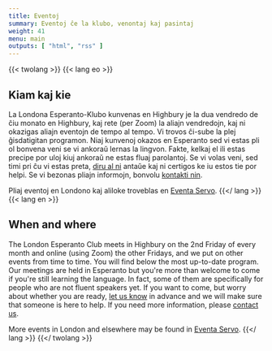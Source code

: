 ```yaml
---
title: Eventoj
summary: Eventoj ĉe la klubo, venontaj kaj pasintaj
weight: 41
menu: main
outputs: [ "html", "rss" ]
---
```


{{< twolang >}}
  {{< lang eo >}}
## Kiam kaj kie

La Londona Esperanto-Klubo kunvenas en Highbury je la dua vendredo de ĉiu monato en Highbury, kaj rete (per Zoom) la aliajn vendredojn, kaj ni okazigas aliajn eventojn de tempo al tempo. Vi trovos ĉi-sube la plej ĝisdatigitan programon. Niaj kunvenoj okazos en Esperanto sed vi estas pli ol bonvena veni se vi ankoraŭ lernas la lingvon. Fakte, kelkaj el ili estas precipe por uloj kiuj ankoraŭ ne estas fluaj parolantoj. Se vi volas veni, sed timi pri ĉu vi estas preta, [diru al ni](../kontaktu) antaŭe kaj ni certigos ke iu estos tie por helpi. Se vi bezonas pliajn informojn, bonvolu [kontakti nin](../kontaktu).

Pliaj eventoj en Londono kaj aliloke troveblas en [Eventa Servo](https://eventaservo.org/europo/britio/londono).
  {{</ lang >}}
  {{< lang en >}}
## When and where

The London Esperanto Club meets in Highbury on the 2nd Friday of every month and online (using Zoom) the other Fridays, and we put on other events from time to time. You will find below the most up-to-date program. Our meetings are held in Esperanto but you're more than welcome to come if you're still learning the language. In fact, some of them are specifically for people who are not fluent speakers yet. If you want to come, but worry about whether you are ready, [let us know](../kontaktu) in advance and we will make sure that someone is here to help. If you need more information, please [contact us](../kontaktu).

More events in London and elsewhere may be found in [Eventa Servo](https://eventaservo.org/europo/britio/londono).
  {{</ lang >}}
{{</ twolang >}}
